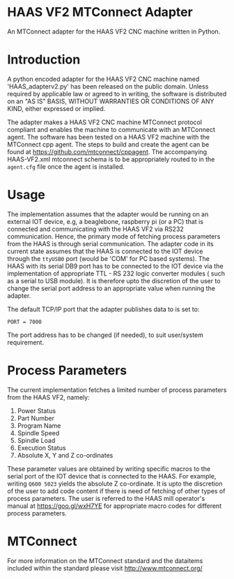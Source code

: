 # HAAS VF2 MTConnect Adapter
An MTConnect adapter for the HAAS VF2 CNC machine written in Python.

# Introduction
A python encoded adapter for the HAAS VF2 CNC machine named 'HAAS_adapterv2.py' has been released on the public domain. Unless required by applicable law or agreed to in writing, the software is distributed on an "AS IS" BASIS, WITHOUT WARRANTIES OR CONDITIONS OF ANY KIND, either expressed or implied.

The adapter makes a HAAS VF2 CNC machine MTConnect protocol compliant and enables the machine to communicate with an MTConnect agent. The software has been tested on a HAAS VF2 machine with the MTConnect cpp agent. The steps to build and create the agent can be found at https://github.com/mtconnect/cppagent. The accompanying HAAS-VF2.xml mtconnect schema is to be appropriately routed to in the `agent.cfg` file once the agent is installed.

# Usage
The implementation assumes that the adapter would be running on an external IOT device, e.g, a beaglebone, raspberry pi (or a PC) that is connected and communicating with the HAAS VF2 via RS232 communication. Hence, the primary mode of fetching process parameters from the HAAS is through serial communication. The adapter code in its current state assumes that the HAAS is connected to the IOT device through the `ttyUSB0` port (would be 'COM' for PC based systems). The HAAS with its serial DB9 port has to be connected to the IOT device via the implementation of appropriate TTL - RS 232 logic converter modules ( such as a serial to USB module). It is therefore upto the discretion of the user to change the serial port address to an appropriate value when running the adapter.

The default TCP/IP port that the adapter publishes data to is set to:

`PORT = 7000`

The port address has to be changed (if needed), to suit user/system requirement. 

# Process Parameters
The current implementation fetches a limited number of process parameters from the HAAS VF2, namely:

1. Power Status
2. Part Number
3. Program Name
4. Spindle Speed
5. Spindle Load
6. Execution Status
7. Absolute X, Y and Z co-ordinates

These parameter values are obtained by writing specific macros to the serial port of the IOT device that is connected to the HAAS. For example, writing `Q600 5023` yields the absolute Z co-ordinate. It is upto the discretion of the user to add code content if there is need of fetching of other types of process parameters. The user is referred to the HAAS mill operator's manual at https://goo.gl/wxH7YE for appropriate macro codes for different process parameters.

# MTConnect
For more information on the MTConnect standard and the dataitems included within the standard please visit http://www.mtconnect.org/

